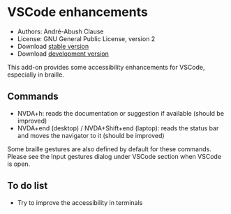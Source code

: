 # VSCode enhancements

* Authors: André-Abush Clause
* License: GNU General Public License, version 2
* Download [stable version](https://andreabc.net/projects/NVDA_addons/VSCode/latest)
* Download [development version](https://andreabc.net/projects/NVDA_addons/VSCode/latest?channel=dev)

This add-on provides some accessibility enhancements for VSCode, especially in braille.

## Commands

- NVDA+h: reads the documentation or suggestion if available (should be improved)
- NVDA+end (desktop) / NVDA+Shift+end (laptop): reads the status bar and moves the navigator to it (should be improved)

Some braille gestures are also defined by default for these commands. Please see the Input gestures dialog under VSCode section when VSCode is open.

## To do list
- Try to improve the accessibility in terminals